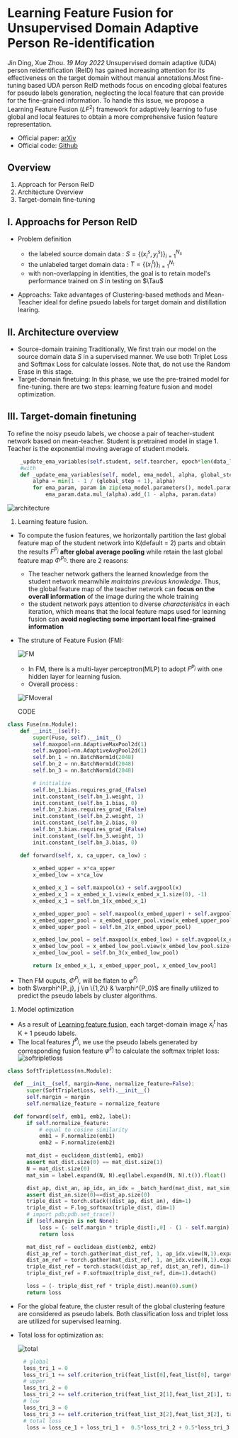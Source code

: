 # Learning Feature Fusion for Unsupervised Domain Adaptive Person Re-identification
Jin Ding, Xue Zhou. _19 May 2022_
Unsupervised domain adaptive (UDA) person reidentification (ReID) has gained increasing attention for its effectiveness on the target domain without manual annotations.Most fine-tuning based UDA person ReID methods focus on encoding global features for pseudo labels generation, neglecting the local feature that can provide for the fine-grained information.
To handle this issue, we propose a Learning Feature Fusion ($LF^2$) framework for adaptively learning to fuse global and local features to obtain a more comprehensive fusion feature representation.
* Official paper: [arXiv](https://arxiv.org/abs/2205.09495)
* Official code: [Github](https://github.com/DJEddyking/LF2)

## Overview

1. Approach for Person ReID
2. Architecture Overview
3. Target-domain fine-tuning

## I. Approachs for Person ReID
- Problem definition
  -  the labeled source domain data   : $S  = \{ (x_i^s , y_i^s) \}_{i=1}^{N_s}$
  -  the unlabeled target domain data : $T  = \{(x_i^t)\}_{i=1}^{N_t}$
  -  with non-overlapping in identities, the goal is to retain model's performance trained on $S$ in testing on $\Tau$
   
- Approachs: Take advantages of Clustering-based methods and Mean-Teacher ideal for define psuedo labels for target domain and distillation learing.

## II. Architecture overview

- Source-domain training
Traditionally, We first train our model on the source domain data $S$ in a supervised manner. We use both Triplet Loss and Softmax Loss for calculate losses. Note that, do not use the Random Erase in this stage.
- Target-domain finetuing: In this phase, we use the pre-trained model for fine-tuning.
there are two steps: learning feature fusion and model optimization.

## III. Target-domain finetuning
To refine the noisy pseudo labels, we choose a pair of teacher-student network based on mean-teacher. Student is pretrained model in stage 1. Teacher is the exponential moving average of student models.
```python
    _update_ema_variables(self.student, self.tearcher, epoch*len(data_loader_target)+i)
    #with
    def _update_ema_variables(self, model, ema_model, alpha, global_step):
        alpha = min(1 - 1 / (global_step + 1), alpha)
        for ema_param, param in zip(ema_model.parameters(), model.parameters()):
            ema_param.data.mul_(alpha).add_(1 - alpha, param.data)
```
![architecture](../../asset/images/FL2/architecture.png#center)

1. Learning feature fusion.
  - To compute the fusion features, we horizontally partition the last global feature map of the student network into K(default = 2) parts and obtain the results $F^{P_j}$ **after global average pooling** while retain the last global feature map $\Phi^{P_0}$. there are 2 reasons:
    - The teacher network gathers the learned knowledge from the student network meanwhile *maintains previous knowledge*. Thus, the global feature map of the teacher network can **focus on the overall information** of the image during the whole training
    - the student network pays attention to diverse *characteristics* in each iteration, which means that the local feature maps used for learning fusion can **avoid neglecting some important local fine-grained information**
  - The struture of Feature Fusion (FM):
  
    ![FM](../../asset/images/FL2/FM.png)

      - In FM,  there is a multi-layer perceptron(MLP) to adopt $F^{P_j}$ with one hidden layer for learning fusion.
      - Overall process :
  
      ![FMoveral](../../asset/images/FL2/FM%20formulation.png)

      CODE
```python
class Fuse(nn.Module):
    def __init__(self):
        super(Fuse, self).__init__()
        self.maxpool=nn.AdaptiveMaxPool2d(1)
        self.avgpool=nn.AdaptiveAvgPool2d(1)
        self.bn_1 = nn.BatchNorm1d(2048)
        self.bn_2 = nn.BatchNorm1d(2048)
        self.bn_3 = nn.BatchNorm1d(2048)

        # initialize
        self.bn_1.bias.requires_grad_(False)
        init.constant_(self.bn_1.weight, 1)
        init.constant_(self.bn_1.bias, 0)
        self.bn_2.bias.requires_grad_(False)
        init.constant_(self.bn_2.weight, 1)
        init.constant_(self.bn_2.bias, 0)
        self.bn_3.bias.requires_grad_(False)
        init.constant_(self.bn_3.weight, 1)
        init.constant_(self.bn_3.bias, 0)

    def forward(self, x, ca_upper, ca_low) :
  
        x_embed_upper = x*ca_upper  
        x_embed_low = x*ca_low

        x_embed_x_1 = self.maxpool(x) + self.avgpool(x)
        x_embed_x_1 = x_embed_x_1.view(x_embed_x_1.size(0), -1)
        x_embed_x_1 = self.bn_1(x_embed_x_1)

        x_embed_upper_pool = self.maxpool(x_embed_upper) + self.avgpool(x_embed_upper)
        x_embed_upper_pool = x_embed_upper_pool.view(x_embed_upper_pool.size(0), -1)
        x_embed_upper_pool = self.bn_2(x_embed_upper_pool)

        x_embed_low_pool = self.maxpool(x_embed_low) + self.avgpool(x_embed_low)
        x_embed_low_pool = x_embed_low_pool.view(x_embed_low_pool.size(0), -1)
        x_embed_low_pool = self.bn_3(x_embed_low_pool)

        return [x_embed_x_1, x_embed_upper_pool, x_embed_low_pool] 
```

  - Then FM ouputs, $\Phi^{P_j}$, will be flaten to $\varphi^{P_j}$ 
  - both  $\varphi^{P_j},  j \in \{1,2\} & \varphi^{P_0}$ are finally utilized to predict the pseudo labels by cluster algorithms.  


1. Model optimization
  - As a result of [Learning feature fusion](#41), each target-domain image $x_i^t$ has K + 1 pseudo labels. 
  - The local features $f^{P_j}$, we use the pseudo labels generated by corresponding fusion feature $\varphi^{P_j}$ to calculate the softmax triplet loss:
    ![softripletloss](../../asset/images/FL2/softripletloss.png)
  ```python
  class SoftTripletLoss(nn.Module):

	def __init__(self, margin=None, normalize_feature=False):
		super(SoftTripletLoss, self).__init__()
		self.margin = margin
		self.normalize_feature = normalize_feature

	def forward(self, emb1, emb2, label):
		if self.normalize_feature:
			# equal to cosine similarity
			emb1 = F.normalize(emb1)
			emb2 = F.normalize(emb2)

		mat_dist = euclidean_dist(emb1, emb1)
		assert mat_dist.size(0) == mat_dist.size(1)
		N = mat_dist.size(0)
		mat_sim = label.expand(N, N).eq(label.expand(N, N).t()).float()   

		dist_ap, dist_an, ap_idx, an_idx = _batch_hard(mat_dist, mat_sim, indice=True)
		assert dist_an.size(0)==dist_ap.size(0)
		triple_dist = torch.stack((dist_ap, dist_an), dim=1) 
		triple_dist = F.log_softmax(triple_dist, dim=1)  
		# import pdb;pdb.set_trace()
		if (self.margin is not None):
			loss = (- self.margin * triple_dist[:,0] - (1 - self.margin) * triple_dist[:,1]).mean()  
			return loss  

		mat_dist_ref = euclidean_dist(emb2, emb2)
		dist_ap_ref = torch.gather(mat_dist_ref, 1, ap_idx.view(N,1).expand(N,N))[:,0]  
		dist_an_ref = torch.gather(mat_dist_ref, 1, an_idx.view(N,1).expand(N,N))[:,0]
		triple_dist_ref = torch.stack((dist_ap_ref, dist_an_ref), dim=1)
		triple_dist_ref = F.softmax(triple_dist_ref, dim=1).detach()  

		loss = (- triple_dist_ref * triple_dist).mean(0).sum()
		return loss
  ```
  - For the global feature, the cluster result  of the global clustering feature  are considered as pseudo labels. Both classification loss and triplet loss are utilized for supervised learning.
  - Total loss for optimization as:

      ![total](../../asset/images/FL2/totaloss.png)

```python
     # global 
     loss_tri_1 = 0
     loss_tri_1 += self.criterion_tri(feat_list[0],feat_list[0], targets_global)
     # upper
     loss_tri_2 = 0
     loss_tri_2 += self.criterion_tri(feat_list_2[1],feat_list_2[1], targets_upper) 
     # low
     loss_tri_3 = 0
     loss_tri_3 += self.criterion_tri(feat_list_3[2],feat_list_3[2], targets_low)
     # total loss
      loss = loss_ce_1 + loss_tri_1 +  0.5*loss_tri_2 + 0.5*loss_tri_3 
```

            